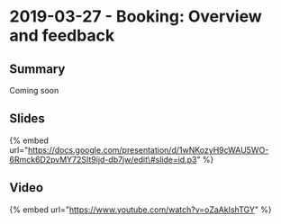 # 2019-03-27 - Booking: Overview and feedback

## Summary

Coming soon

## Slides

{% embed url="https://docs.google.com/presentation/d/1wNKozyH9cWAU5WO-6Rmck6D2pvMY72SIt9ijd-db7jw/edit\#slide=id.p3" %}

## Video

{% embed url="https://www.youtube.com/watch?v=oZaAkIshTGY" %}





